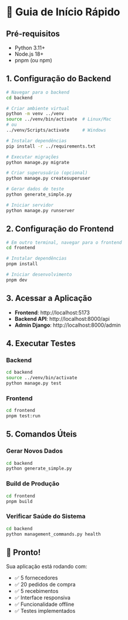 # 🚀 Guia de Início Rápido

## Pré-requisitos
- Python 3.11+
- Node.js 18+
- pnpm (ou npm)

## 1. Configuração do Backend

```bash
# Navegar para o backend
cd backend

# Criar ambiente virtual
python -m venv ../venv
source ../venv/bin/activate  # Linux/Mac
# ou
../venv/Scripts/activate     # Windows

# Instalar dependências
pip install -r ../requirements.txt

# Executar migrações
python manage.py migrate

# Criar superusuário (opcional)
python manage.py createsuperuser

# Gerar dados de teste
python generate_simple.py

# Iniciar servidor
python manage.py runserver
```

## 2. Configuração do Frontend

```bash
# Em outro terminal, navegar para o frontend
cd frontend

# Instalar dependências
pnpm install

# Iniciar desenvolvimento
pnpm dev
```

## 3. Acessar a Aplicação

- **Frontend**: http://localhost:5173
- **Backend API**: http://localhost:8000/api
- **Admin Django**: http://localhost:8000/admin

## 4. Executar Testes

### Backend
```bash
cd backend
source ../venv/bin/activate
python manage.py test
```

### Frontend
```bash
cd frontend
pnpm test:run
```

## 5. Comandos Úteis

### Gerar Novos Dados
```bash
cd backend
python generate_simple.py
```

### Build de Produção
```bash
cd frontend
pnpm build
```

### Verificar Saúde do Sistema
```bash
cd backend
python management_commands.py health
```

## 🎯 Pronto!

Sua aplicação está rodando com:
- ✅ 5 fornecedores
- ✅ 20 pedidos de compra
- ✅ 5 recebimentos
- ✅ Interface responsiva
- ✅ Funcionalidade offline
- ✅ Testes implementados

